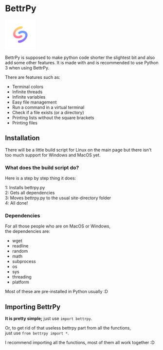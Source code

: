 # BettrPy 

<img src="https://raw.githubusercontent.com/Arozoid/BettrPy/main/bp_png.png?token=GHSAT0AAAAAABT4QNA7PQ2B53RU7MQ6OQL2YTGGIJQ" width="100" height="100">


BettrPy is supposed to make python code shorter the slightest bit and also add some other features.
It is made with and is recommended to use Python 3 when using BettrPy.

 There are features such as:
 
 * Terminal colors
 * Infinite threads
 * Infinite variables
 * Easy file management
 * Run a command in a virtual terminal
 * Check if a file exists (or a directory)
 * Printing lists without the square brackets
 * Printing files

## Installation

There will be a little build script for Linux on the main page but there isn't too much support for Windows and MacOS yet.

### What does the build script do?

Here is a step by step thing it does:  
  
  1: Installs bettrpy.py  
  2: Gets all dependencies  
  3: Moves bettrpy.py to the usual site-directory folder  
  4: All done!  

### Dependencies

For all those people who are on MacOS or Windows,  
the dependencies are:
  * wget
  * readline
  * random
  * math
  * subprocess
  * os
  * sys
  * threading
  * platform

Most of these are pre-installed in Python usually :D

## Importing BettrPy

**It is pretty simple;** just use `import bettrpy`.  
  
Or, to get rid of that useless bettrpy part from all the functions,   
just use `from bettrpy import *`.
  
  
I recommend importing all the functions, most of them all work together :D
